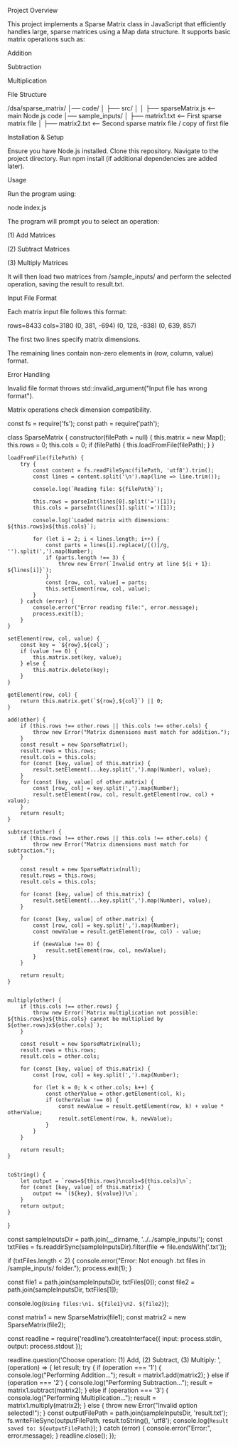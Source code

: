 Project Overview

This project implements a Sparse Matrix class in JavaScript that efficiently handles large, sparse matrices using a Map data structure. It supports basic matrix operations such as:

Addition

Subtraction

Multiplication

File Structure

/dsa/sparse_matrix/
│── code/
│   ├── src/
│   │   ├── sparseMatrix.js  <--  main Node.js code
│── sample_inputs/
│   ├── matrix1.txt   <-- First sparse matrix file
│   ├── matrix2.txt   <-- Second sparse matrix file / copy of first file

Installation & Setup

Ensure you have Node.js installed.
Clone this repository.
Navigate to the project directory.
Run npm install (if additional dependencies are added later).

Usage

Run the program using:

node index.js

The program will prompt you to select an operation:

(1) Add Matrices

(2) Subtract Matrices

(3) Multiply Matrices

It will then load two matrices from /sample_inputs/ and perform the selected operation, saving the result to result.txt.

Input File Format

Each matrix input file follows this format:

rows=8433
cols=3180
(0, 381, -694)
(0, 128, -838)
(0, 639, 857)

The first two lines specify matrix dimensions.

The remaining lines contain non-zero elements in (row, column, value) format.

Error Handling

Invalid file format throws std::invalid_argument("Input file has wrong format").

Matrix operations check dimension compatibility.

const fs = require('fs');
const path = require('path');

class SparseMatrix {
    constructor(filePath = null) {
        this.matrix = new Map();
        this.rows = 0;
        this.cols = 0;
        if (filePath) {
            this.loadFromFile(filePath);
        }
    }

    loadFromFile(filePath) {
        try {
            const content = fs.readFileSync(filePath, 'utf8').trim();
            const lines = content.split('\n').map(line => line.trim());

            console.log(`Reading file: ${filePath}`);

            this.rows = parseInt(lines[0].split('=')[1]);
            this.cols = parseInt(lines[1].split('=')[1]);

            console.log(`Loaded matrix with dimensions: ${this.rows}x${this.cols}`);

            for (let i = 2; i < lines.length; i++) {
                const parts = lines[i].replace(/[()]/g, '').split(',').map(Number);
                if (parts.length !== 3) {
                    throw new Error(`Invalid entry at line ${i + 1}: ${lines[i]}`);
                }
                const [row, col, value] = parts;
                this.setElement(row, col, value);
            }
        } catch (error) {
            console.error("Error reading file:", error.message);
            process.exit(1);
        }
    }

    setElement(row, col, value) {
        const key = `${row},${col}`;
        if (value !== 0) {
            this.matrix.set(key, value);
        } else {
            this.matrix.delete(key);
        }
    }

    getElement(row, col) {
        return this.matrix.get(`${row},${col}`) || 0;
    }

    add(other) {
        if (this.rows !== other.rows || this.cols !== other.cols) {
            throw new Error("Matrix dimensions must match for addition.");
        }
        const result = new SparseMatrix();
        result.rows = this.rows;
        result.cols = this.cols;
        for (const [key, value] of this.matrix) {
            result.setElement(...key.split(',').map(Number), value);
        }
        for (const [key, value] of other.matrix) {
            const [row, col] = key.split(',').map(Number);
            result.setElement(row, col, result.getElement(row, col) + value);
        }
        return result;
    }

    subtract(other) {
        if (this.rows !== other.rows || this.cols !== other.cols) {
            throw new Error("Matrix dimensions must match for subtraction.");
        }
    
        const result = new SparseMatrix(null);
        result.rows = this.rows;
        result.cols = this.cols;
    
        for (const [key, value] of this.matrix) {
            result.setElement(...key.split(',').map(Number), value);
        }
    
        for (const [key, value] of other.matrix) {
            const [row, col] = key.split(',').map(Number);
            const newValue = result.getElement(row, col) - value;
    
            if (newValue !== 0) {
                result.setElement(row, col, newValue);
            }
        }
    
        return result;
    }
    

    multiply(other) {
        if (this.cols !== other.rows) {
            throw new Error(`Matrix multiplication not possible: ${this.rows}x${this.cols} cannot be multiplied by ${other.rows}x${other.cols}`);
        }
    
        const result = new SparseMatrix(null);
        result.rows = this.rows;
        result.cols = other.cols;
    
        for (const [key, value] of this.matrix) {
            const [row, col] = key.split(',').map(Number);
    
            for (let k = 0; k < other.cols; k++) {
                const otherValue = other.getElement(col, k);
                if (otherValue !== 0) {
                    const newValue = result.getElement(row, k) + value * otherValue;
                    result.setElement(row, k, newValue);
                }
            }
        }
    
        return result;
    }
    

    toString() {
        let output = `rows=${this.rows}\ncols=${this.cols}\n`;
        for (const [key, value] of this.matrix) {
            output += `(${key}, ${value})\n`;
        }
        return output;
    }
}

const sampleInputsDir = path.join(__dirname, '../../sample_inputs/');
const txtFiles = fs.readdirSync(sampleInputsDir).filter(file => file.endsWith('.txt'));

if (txtFiles.length < 2) {
    console.error("Error: Not enough .txt files in /sample_inputs/ folder.");
    process.exit(1);
}

const file1 = path.join(sampleInputsDir, txtFiles[0]);
const file2 = path.join(sampleInputsDir, txtFiles[1]);

console.log(`Using files:\n1. ${file1}\n2. ${file2}`);

const matrix1 = new SparseMatrix(file1);
const matrix2 = new SparseMatrix(file2);

const readline = require('readline').createInterface({
    input: process.stdin,
    output: process.stdout
});

readline.question('Choose operation: (1) Add, (2) Subtract, (3) Multiply: ', (operation) => {
    let result;
    try {
        if (operation === '1') {
            console.log("Performing Addition...");
            result = matrix1.add(matrix2);
        } else if (operation === '2') {
            console.log("Performing Subtraction...");
            result = matrix1.subtract(matrix2);
        } else if (operation === '3') {
            console.log("Performing Multiplication...");
            result = matrix1.multiply(matrix2);
        } else {
            throw new Error("Invalid option selected!");
        }
        const outputFilePath = path.join(sampleInputsDir, 'result.txt');
        fs.writeFileSync(outputFilePath, result.toString(), 'utf8');
        console.log(`Result saved to: ${outputFilePath}`);
    } catch (error) {
        console.error("Error:", error.message);
    }
    readline.close();
});

